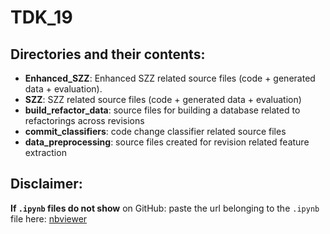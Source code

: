 # TDK_19

## Directories and their contents:
- **Enhanced_SZZ**: Enhanced SZZ related source files (code + generated data + evaluation).
- **SZZ**: SZZ related source files (code + generated data + evaluation)
- **build_refactor_data**: source files for building a database related to refactorings across revisions
- **commit_classifiers**: code change classifier related source files
- **data_preprocessing**: source files created for revision related feature extraction

## Disclaimer: 
**If `.ipynb` files do not show** on GitHub: paste the url belonging to the `.ipynb` file here: [nbviewer](https://nbviewer.jupyter.org/)
